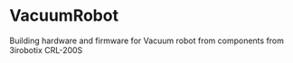# VacuumRobot
Building hardware and firmware for Vacuum robot from components from 3irobotix CRL-200S
